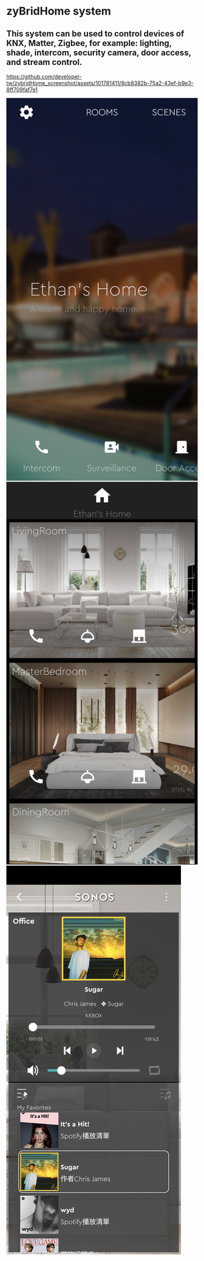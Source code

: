 # zyBridHome system
## This system can be used to control devices of KNX, Matter, Zigbee, for example: lighting, shade, intercom, security camera, door access, and stream control.


https://github.com/developer-tw/zybridHome_screenshot/assets/101781411/8cb8382b-75a2-43ef-b9e3-8ff709faf7e1


![main_screen](https://github.com/developer-tw/zybridHome_screenshot/blob/main/main_screen.png)  
![room_screen](https://github.com/developer-tw/zybridHome_screenshot/blob/main/room_screen.png)
![sonos_screen](https://github.com/developer-tw/zybridHome_screenshot/blob/main/sonos.png)
